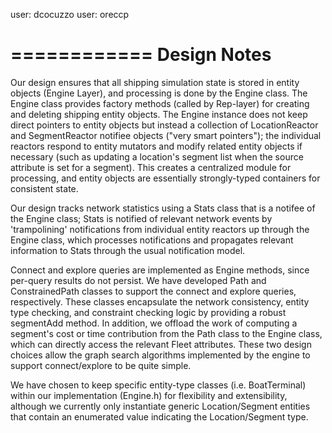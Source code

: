 user: dcocuzzo
user: oreccp

============
Design Notes
============

Our design ensures that all shipping simulation state is stored in entity objects 
(Engine Layer), and processing is done by the Engine class. The Engine class provides
factory methods (called by Rep-layer) for creating and deleting shipping entity
objects. The Engine instance does not keep direct pointers to entity objects but
instead a collection of LocationReactor and SegmentReactor notifiee objects
("very smart pointers"); the individual reactors respond to entity mutators
and modify related entity objects if necessary (such as updating a location's
segment list when the source attribute is set for a segment). This creates a
centralized module for processing, and entity objects are essentially
strongly-typed containers for consistent state.

Our design tracks network statistics using a Stats class that is a notifee of the
Engine class; Stats is notified of relevant network events by 'trampolining'
notifications from individual entity reactors up through the Engine class, which
processes notifications and propagates relevant information to Stats through the
usual notification model.

Connect and explore queries are implemented as Engine methods, since per-query
results do not persist. We have developed Path and ConstrainedPath classes to support
the connect and explore queries, respectively. These classes encapsulate the network
consistency, entity type checking, and constraint checking logic by providing a
robust segmentAdd method. In addition, we offload the work of computing a segment's
cost or time contribution from the Path class to the Engine class, which can
directly access the relevant Fleet attributes. These two design choices allow the
graph search algorithms implemented by the engine to support connect/explore to
be quite simple.

We have chosen to keep specific entity-type classes (i.e. BoatTerminal) within our
implementation (Engine.h) for flexibility and extensibility, although we currently
only instantiate generic Location/Segment entities that contain an enumerated value
indicating the Location/Segment type. 